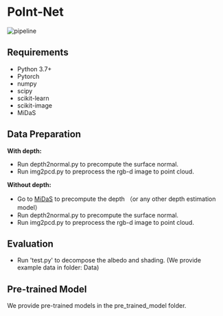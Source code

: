 # PoInt-Net 


![pipeline](Front_img.png)

## Requirements

- Python 3.7+
- Pytorch
- numpy
- scipy
- scikit-learn
- scikit-image
- MiDaS

## Data Preparation

**With depth:**

- Run depth2normal.py to precompute the surface normal.
- Run img2pcd.py to preprocess the rgb-d image to point cloud.

**Without depth:**

- Go to [MiDaS](https://github.com/isl-org/MiDaS) to precompute the depth （or any other depth estimation model）
- Run depth2normal.py to precompute the surface normal.
- Run img2pcd.py to preprocess the rgb-d image to point cloud.

## Evaluation

- Run 'test.py' to decompose the albedo and shading. (We provide example data in folder: Data)

## Pre-trained Model

We provide pre-trained models in the pre_trained_model folder.




